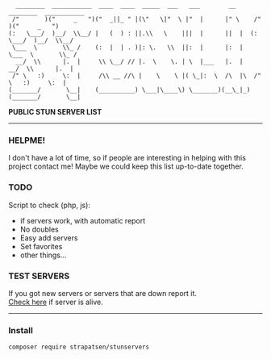 ``` 
  ________  ___________  ____  ____  _____  ___   ___        __      ________  ___________
 /"       )("     _   ")("  _||_ " |(\"   \|"  \ |"  |      |" \    /"       )("     _   ") 
(:   \___/  )__/  \\__/ |   (  ) : ||.\\   \    |||  |      ||  |  (:   \___/  )__/  \\__/  
 \___  \       \\_ /    (:  |  | . )|: \.   \\  ||:  |      |:  |   \___  \       \\_ /     
  __/  \\      |.  |     \\ \__/ // |.  \    \. | \  |___   |.  |    __/  \\      |.  |     
 /" \   :)     \:  |     /\\ __ //\ |    \    \ |( \_|:  \  /\  |\  /" \   :)     \:  |     
(_______/       \__|    (__________) \___|\____\) \_______)(__\_|_)(_______/       \__|     
```
 <b>PUBLIC STUN SERVER LIST</b>
________

### HELPME!
I don't have a lot of time, so if people are interesting in helping with this project contact me!
Maybe we could keep this list up-to-date together.

### TODO
Script to check (php, js):
 - if servers work, with automatic report
 - No doubles
 - Easy add servers
 - Set favorites
 - other things...

### TEST SERVERS
If you got new servers or servers that are down report it. <br>
[Check here](https://webrtc.github.io/samples/src/content/peerconnection/trickle-ice/) if server is alive.
______
### Install
```
composer require strapatsen/stunservers
```




